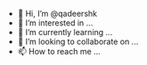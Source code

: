 - 👋 Hi, I’m @qadeershk
- 👀 I’m interested in ...
- 🌱 I’m currently learning ...
- 💞️ I’m looking to collaborate on ...
- 📫 How to reach me ...

<!---
qadeershk/qadeershk is a ✨ special ✨ repository because its `README.md` (this file) appears on your GitHub profile.
You can click the Preview link to take a look at your changes.
--->
